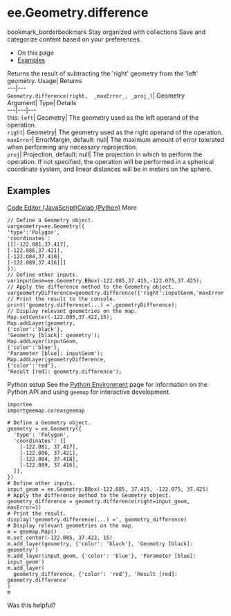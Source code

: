  
#  ee.Geometry.difference 
bookmark_borderbookmark Stay organized with collections  Save and categorize content based on your preferences.
  * On this page
  * [Examples](https://developers.google.com/earth-engine/apidocs/ee-geometry-difference#examples)


Returns the result of subtracting the 'right' geometry from the 'left' geometry. 
Usage| Returns  
---|---  
`Geometry.difference(right,  _maxError_, _proj_)`| Geometry  
Argument| Type| Details  
---|---|---  
this: `left`| Geometry| The geometry used as the left operand of the operation.  
`right`| Geometry| The geometry used as the right operand of the operation.  
`maxError`| ErrorMargin, default: null| The maximum amount of error tolerated when performing any necessary reprojection.  
`proj`| Projection, default: null| The projection in which to perform the operation. If not specified, the operation will be performed in a spherical coordinate system, and linear distances will be in meters on the sphere.  
## Examples
[Code Editor (JavaScript)](https://developers.google.com/earth-engine/apidocs/ee-geometry-difference#code-editor-javascript-sample)[Colab (Python)](https://developers.google.com/earth-engine/apidocs/ee-geometry-difference#colab-python-sample) More
```
// Define a Geometry object.
vargeometry=ee.Geometry({
'type':'Polygon',
'coordinates':
[[[-122.081,37.417],
[-122.086,37.421],
[-122.084,37.418],
[-122.089,37.416]]]
});
// Define other inputs.
varinputGeom=ee.Geometry.BBox(-122.085,37.415,-122.075,37.425);
// Apply the difference method to the Geometry object.
vargeometryDifference=geometry.difference({'right':inputGeom,'maxError':1});
// Print the result to the console.
print('geometry.difference(...) =',geometryDifference);
// Display relevant geometries on the map.
Map.setCenter(-122.085,37.422,15);
Map.addLayer(geometry,
{'color':'black'},
'Geometry [black]: geometry');
Map.addLayer(inputGeom,
{'color':'blue'},
'Parameter [blue]: inputGeom');
Map.addLayer(geometryDifference,
{'color':'red'},
'Result [red]: geometry.difference');
```
Python setup
See the [ Python Environment](https://developers.google.com/earth-engine/guides/python_install) page for information on the Python API and using `geemap` for interactive development.
```
importee
importgeemap.coreasgeemap
```
```
# Define a Geometry object.
geometry = ee.Geometry({
  'type': 'Polygon',
  'coordinates': [[
    [-122.081, 37.417],
    [-122.086, 37.421],
    [-122.084, 37.418],
    [-122.089, 37.416],
  ]],
})
# Define other inputs.
input_geom = ee.Geometry.BBox(-122.085, 37.415, -122.075, 37.425)
# Apply the difference method to the Geometry object.
geometry_difference = geometry.difference(right=input_geom, maxError=1)
# Print the result.
display('geometry.difference(...) =', geometry_difference)
# Display relevant geometries on the map.
m = geemap.Map()
m.set_center(-122.085, 37.422, 15)
m.add_layer(geometry, {'color': 'black'}, 'Geometry [black]: geometry')
m.add_layer(input_geom, {'color': 'blue'}, 'Parameter [blue]: input_geom')
m.add_layer(
  geometry_difference, {'color': 'red'}, 'Result [red]: geometry.difference'
)
m
```

Was this helpful?

